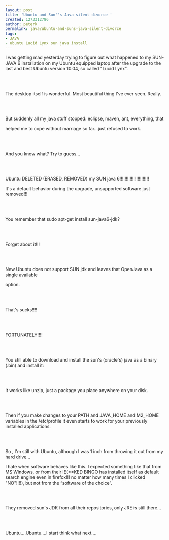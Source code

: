 ```yaml
---
layout: post
title: 'Ubuntu and Sun''s Java silent divorce '
created: 1273312786
author: peterk
permalink: java/ubuntu-and-suns-java-silent-divorce
tags:
- JAVA
- ubuntu Lucid Lynx sun java install
---
```

<p>
<meta http-equiv="CONTENT-TYPE" content="text/html; charset=utf-8">
<meta name="GENERATOR" content="OpenOffice.org 3.1  (Win32)"><style type="text/css">
	<!--
		@page { margin: 0.79in }
		P { margin-bottom: 0.08in }
	-->
	</style>      </meta>
</meta>
</p>
<p>I was getting mad yesterday trying to figure out what happened to my SUN-JAVA 6 installation on my Ubuntu equipped laptop after the upgrade to the last and best Ubuntu version 10.04, so called &quot;Lucid Lynx&quot;.</p>
<p><br />
&nbsp;</p>
<p>The desktop itself is wonderful. Most beautiful thing I've ever seen. Really.</p>
<p><br />
&nbsp;</p>
<p>But suddenly all my java stuff  stopped: eclipse, maven, ant, everything, that</p>
<p>helped me to cope without marriage so far...just refused to work.</p>
<p><br />
&nbsp;</p>
<p>And you know what? Try to guess...</p>
<p><br />
&nbsp;</p>
<p>Ubuntu DELETED (ERASED, REMOVED) my SUN java 6!!!!!!!!!!!!!!!!!!!!!!!</p>
<p>It's a default behavior during the upgrade, unsupported software just removed!!!</p>
<p><br />
&nbsp;</p>
<p>You remember that sudo apt-get install sun-java6-jdk?</p>
<p><br />
&nbsp;</p>
<p>Forget about it!!!</p>
<p><br />
&nbsp;</p>
<p>New Ubuntu does not support SUN jdk and leaves that OpenJava as a single available</p>
<p>option.</p>
<p><br />
&nbsp;</p>
<p>That's sucks!!!!</p>
<p><br />
&nbsp;</p>
<p>FORTUNATELY!!!!</p>
<p><br />
&nbsp;</p>
<p>You still able to download and install the sun's (oracle's) java as a binary (.bin) and install it:</p>
<p><br />
&nbsp;</p>
<p>It works like unzip, just a package you place anywhere on your disk.</p>
<p><br />
&nbsp;</p>
<p>Then if you make changes to your PATH and JAVA_HOME and M2_HOME variables in the /etc/profile it even starts to work for your previously installed applications.</p>
<p><br />
&nbsp;</p>
<p>So , I'm still with Ubuntu, although I was 1 inch from throwing it out from my hard drive...</p>
<p>I hate when software behaves like this. I expected something like that from MS Windows, or from their IE(**KED BINGO has installed itself as default search engine even in firefox!!! no matter how many times I clicked &quot;NO&quot;!!!!), but not from the &ldquo;software of the choice&rdquo;.</p>
<p><br />
&nbsp;</p>
<p>They removed sun's JDK from all their repositories, only JRE is still there...</p>
<p><br />
&nbsp;</p>
<p>Ubuntu....Ubuntu....I start think what next....</p>
<p>&nbsp;</p>
<p>&nbsp;</p>
